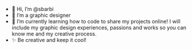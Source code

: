 - 👋 Hi, I’m @sbarbi
- 👀 I’m a graphic designer
- 🌱 I’m currently learning how to code to share my projects online! I will include my graphic design experiences, passions and works so you can know me and my creative process.
- ✨ Be creative and keep it cool!

<!---
sbarbi/sbarbi is a ✨ special ✨ repository because its `README.md` (this file) appears on your GitHub profile.
You can click the Preview link to take a look at your changes.
--->
